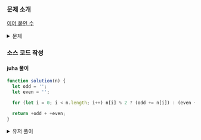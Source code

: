 ### 문제 소개

[이어 붙인 수](https://school.programmers.co.kr/learn/courses/30/lessons/181928)

<details>
<summary>문제</summary>
<div markdown="1">

정수가 담긴 리스트 num_list가 주어집니다.
num_list의 홀수만 순서대로 이어 붙인 수와 짝수만 순서대로 이어 붙인 수의 합을 return하도록 solution 함수를 완성해주세요.

</div>
</details>

### 소스 코드 작성

#### juha 풀이

```js
function solution(n) {
  let odd = '';
  let even = '';

  for (let i = 0; i < n.length; i++) n[i] % 2 ? (odd += n[i]) : (even += n[i]);

  return +odd + +even;
}
```

<details>
<summary>유저 풀이</summary>
<div markdown="2">

```js
function solution(num_list) {
  let o = (e = '');

  for (let n of num_list) n % 2 == 0 ? (o += n) : (e += n);

  return +o + +e;
}
```

</div>
</details>
